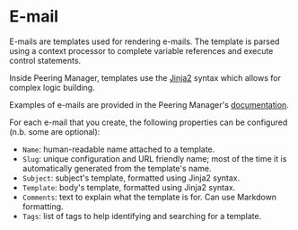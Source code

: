 # E-mail

E-mails are templates used for rendering e-mails. The template
is parsed using a context processor to complete variable references and execute
control statements.

Inside Peering Manager, templates use the
[Jinja2](https://palletsprojects.com/p/jinja/) syntax which allows for complex
logic building.

Examples of e-mails are provided in the Peering Manager's
[documentation](../../../templating).

For each e-mail that you create, the following properties can be configured
(n.b. some are optional):

* `Name`: human-readable name attached to a template.
* `Slug`: unique configuration and URL friendly name; most of the time it
  is automatically generated from the template's name.
* `Subject`: subject's template, formatted using Jinja2 syntax.
* `Template`: body's template, formatted using Jinja2 syntax.
* `Comments`: text to explain what the template is for. Can use Markdown
  formatting.
* `Tags`: list of tags to help identifying and searching for a template.
